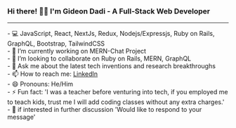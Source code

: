 ### Hi there! 👋👋 I'm  Gideon Dadi - A Full-Stack Web Developer

<hr />
- 💻 JavaScript, React, NextJs, Redux, Nodejs/Expressjs, Ruby on Rails, GraphQL, Bootstrap, TailwindCSS<br/>
- 🔭 I’m currently working on MERN-Chat Project <br/>
- 👯 I’m looking to collaborate on Ruby on Rails, MERN, GraphQL <br/>
- 💬 Ask me about the latest tech inventions and research breakthroughs <br/>
- 📫 How to reach me: <a href="https://www.linkedin.com/in/gideon-akamisoko-dadi">LinkedIn </a> <br/>
- 😄 Pronouns: He/Him <br/>
- ⚡ Fun fact: 'I was a teacher before venturing into tech, if you employed me to teach kids, trust me I will add coding classes without any extra charges.' <br/>
- 🤙 if interested in further discussion
  'Would like to respond to your message'<br/>
